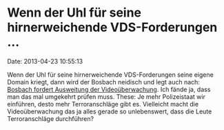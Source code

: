 Wenn der Uhl für seine hirnerweichende VDS-Forderungen \...
===========================================================

Date: 2013-04-23 10:55:13

Wenn der Uhl für seine hirnerweichende VDS-Forderungen seine eigene
Domain kriegt, dann wird der Bosbach neidisch und legt auch nach:
[Bosbach fordert Ausweitung der
Videoüberwachung](http://www.gulli.com/news/21339-bosbach-fordert-ausweitung-der-video-ueberwachung-2013-04-22).
Ich fände ja, dass man das mal umgekehrt prüfen muss. These: Je mehr
Polizeistaat wir einführen, desto mehr Terroranschläge gibt es.
Vielleicht macht die Videoüberwachung das ja alles gerade so
unlebenswert, dass die Leute Terroranschläge durchführen?
